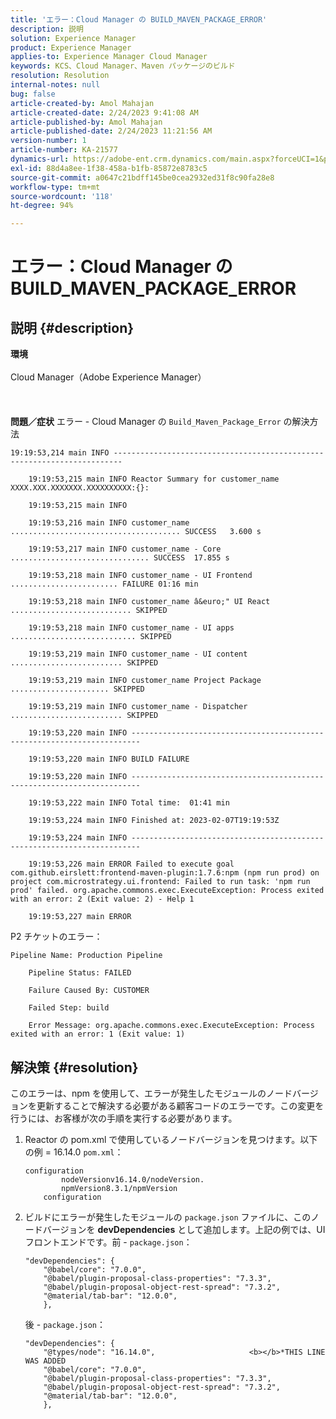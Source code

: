 ```yaml
---
title: 'エラー：Cloud Manager の BUILD_MAVEN_PACKAGE_ERROR'
description: 説明
solution: Experience Manager
product: Experience Manager
applies-to: Experience Manager Cloud Manager
keywords: KCS、Cloud Manager、Maven パッケージのビルド
resolution: Resolution
internal-notes: null
bug: false
article-created-by: Amol Mahajan
article-created-date: 2/24/2023 9:41:08 AM
article-published-by: Amol Mahajan
article-published-date: 2/24/2023 11:21:56 AM
version-number: 1
article-number: KA-21577
dynamics-url: https://adobe-ent.crm.dynamics.com/main.aspx?forceUCI=1&pagetype=entityrecord&etn=knowledgearticle&id=df09e159-27b4-ed11-83fd-6045bd0063aa
exl-id: 88d4a8ee-1f38-458a-b1fb-85872e8783c5
source-git-commit: a0647c21bdff145be0cea2932ed31f8c90fa28e8
workflow-type: tm+mt
source-wordcount: '118'
ht-degree: 94%

---
```


# エラー：Cloud Manager の BUILD_MAVEN_PACKAGE_ERROR

## 説明 {#description}

<b>環境</b><br><br>Cloud Manager（Adobe Experience Manager）<br><br> <br><br><b>問題／症状</b>
エラー - Cloud Manager の `Build_Maven_Package_Error` の解決方法




```
19:19:53,214 main INFO ------------------------------------------------------------------------

    19:19:53,215 main INFO Reactor Summary for customer_name XXXX.XXX.XXXXXXX.XXXXXXXXXX:{}:

    19:19:53,215 main INFO

    19:19:53,216 main INFO customer_name ...................................... SUCCESS   3.600 s

    19:19:53,217 main INFO customer_name - Core ............................... SUCCESS  17.855 s

    19:19:53,218 main INFO customer_name - UI Frontend ........................ FAILURE 01:16 min

    19:19:53,218 main INFO customer_name â&euro;" UI React ........................... SKIPPED

    19:19:53,218 main INFO customer_name - UI apps ............................ SKIPPED

    19:19:53,219 main INFO customer_name - UI content ......................... SKIPPED

    19:19:53,219 main INFO customer_name Project Package ...................... SKIPPED

    19:19:53,219 main INFO customer_name - Dispatcher ......................... SKIPPED

    19:19:53,220 main INFO ------------------------------------------------------------------------

    19:19:53,220 main INFO BUILD FAILURE

    19:19:53,220 main INFO ------------------------------------------------------------------------

    19:19:53,222 main INFO Total time:  01:41 min

    19:19:53,224 main INFO Finished at: 2023-02-07T19:19:53Z

    19:19:53,224 main INFO ------------------------------------------------------------------------

    19:19:53,226 main ERROR Failed to execute goal com.github.eirslett:frontend-maven-plugin:1.7.6:npm (npm run prod) on project com.microstrategy.ui.frontend: Failed to run task: 'npm run prod' failed. org.apache.commons.exec.ExecuteException: Process exited with an error: 2 (Exit value: 2) - Help 1

    19:19:53,227 main ERROR
```




P2 チケットのエラー：




```
Pipeline Name: Production Pipeline

    Pipeline Status: FAILED

    Failure Caused By: CUSTOMER

    Failed Step: build

    Error Message: org.apache.commons.exec.ExecuteException: Process exited with an error: 1 (Exit value: 1)
```





## 解決策 {#resolution}


このエラーは、npm を使用して、エラーが発生したモジュールのノードバージョンを更新することで解決する必要がある顧客コードのエラーです。この変更を行うには、お客様が次の手順を実行する必要があります。

1. Reactor の pom.xml で使用しているノードバージョンを見つけます。以下の例 = 16.14.0    `pom.xml`：


   ```
   configuration
           nodeVersionv16.14.0/nodeVersion. 
           npmVersion8.3.1/npmVersion
       configuration
   ```

2. ビルドにエラーが発生したモジュールの `package.json` ファイルに、このノードバージョンを <b>devDependencies</b> として追加します。上記の例では、UI フロントエンドです。前 - `package.json`：


   ```
   "devDependencies": {
       "@babel/core": "7.0.0",
       "@babel/plugin-proposal-class-properties": "7.3.3",
       "@babel/plugin-proposal-object-rest-spread": "7.3.2",
       "@material/tab-bar": "12.0.0",
       },
   ```


   後 - `package.json`：


   ```
   "devDependencies": {
       "@types/node": "16.14.0",                     <b></b>*THIS LINE WAS ADDED
       "@babel/core": "7.0.0",
       "@babel/plugin-proposal-class-properties": "7.3.3",
       "@babel/plugin-proposal-object-rest-spread": "7.3.2",
       "@material/tab-bar": "12.0.0",
       },
   ```
